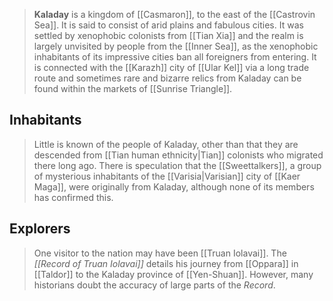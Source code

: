 ---
---

> **Kaladay** is a kingdom of [[Casmaron]], to the east of the [[Castrovin Sea]]. It is said to consist of arid plains and fabulous cities. It was settled by xenophobic colonists from [[Tian Xia]] and the realm is largely unvisited by people from the [[Inner Sea]], as the xenophobic inhabitants of its impressive cities ban all foreigners from entering. It is connected with the [[Karazh]] city of [[Ular Kel]] via a long trade route and sometimes rare and bizarre relics from Kaladay can be found within the markets of [[Sunrise Triangle]].


## Inhabitants

> Little is known of the people of Kaladay, other than that they are descended from [[Tian human ethnicity|Tian]] colonists who migrated there long ago. There is speculation that the [[Sweettalkers]], a group of mysterious inhabitants of the [[Varisia|Varisian]] city of [[Kaer Maga]], were originally from Kaladay, although none of its members has confirmed this.


## Explorers

> One visitor to the nation may have been [[Truan Iolavai]]. The *[[Record of Truan Iolavai]]* details his journey from [[Oppara]] in [[Taldor]] to the Kaladay province of [[Yen-Shuan]]. However, many historians doubt the accuracy of large parts of the *Record*.







